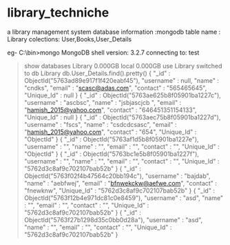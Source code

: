 # library_techniche
a library management system
database information :mongodb
table name : Library
colections: User,Books,User_Details

eg- C:\bin>mongo
MongoDB shell version: 3.2.7
connecting to: test
> show databases
Library  0.000GB
local    0.000GB
> use Library
switched to db Library
> db.User_Details.find().pretty()
{
        "_id" : ObjectId("5763ad89e917f1f420eabf45"),
        "username" : null,
        "name" : "cndks",
        "email" : "scasc@adas.com",
        "contact" : "565465645",
        "Unique_Id" : null
}
{
        "_id" : ObjectId("5763ae625b8f05901ba1227c"),
        "username" : "ascbsc",
        "name" : "jsbjascjcb ",
        "email" : "hamish_2015@yahoo.com",
        "contact" : "646451351154133",
        "Unique_Id" : null
}
{
        "_id" : ObjectId("5763aec75b8f05901ba1227d"),
        "username" : "fscs",
        "name" : "csdcdcsasc",
        "email" : "hamish_2015@yahoo.com",
        "contact" : "654",
        "Unique_Id" : "ObjectId"
}
{
        "_id" : ObjectId("5763af1d5b8f05901ba1227e"),
        "username" : "",
        "name" : "",
        "email" : "",
        "contact" : "",
        "Unique_Id" : "ObjectId"
}
{
        "_id" : ObjectId("5763bc1e5b8f05901ba1227f"),
        "username" : "",
        "name" : "",
        "email" : "",
        "contact" : "",
        "Unique_Id" : "5762d3c8af9c702107bab52b"
}
{
        "_id" : ObjectId("5763f02f4b47564c20bb194c"),
        "username" : "bajdab",
        "name" : "aebfwej",
        "email" : "bfnwekckw@aefwe.com",
        "contact" : "fnewknw",
        "Unique_Id" : "5762d3c8af9c702107bab52b"
}
{
        "_id" : ObjectId("5763f12b4e971dc81c0e8459"),
        "username" : "asd",
        "name" : "",
        "email" : "",
        "contact" : "",
        "Unique_Id" : "5762d3c8af9c702107bab52b"
}
{
        "_id" : ObjectId("5763f27b1298d35c0bb0d28a"),
        "username" : "asd",
        "name" : "",
        "email" : "",
        "contact" : "",
        "Unique_Id" : "5762d3c8af9c702107bab52b"
}
